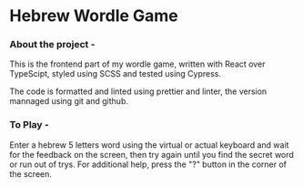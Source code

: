 # Hebrew Wordle Game

### About the project -

This is the frontend part of my wordle game, written with React over TypeScipt, styled using SCSS and tested using Cypress.

The code is formatted and linted using prettier and linter, the version mannaged using git and github.

### To Play -

Enter a hebrew 5 letters word using the virtual or actual keyboard and wait for the feedback on the screen, then try again until you find the secret word or run out of trys.
For additional help, press the "?" button in the corner of the screen.
